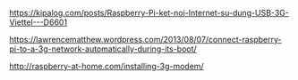

https://kipalog.com/posts/Raspberry-Pi-ket-noi-Internet-su-dung-USB-3G-Viettel---D6601


https://lawrencematthew.wordpress.com/2013/08/07/connect-raspberry-pi-to-a-3g-network-automatically-during-its-boot/


http://raspberry-at-home.com/installing-3g-modem/